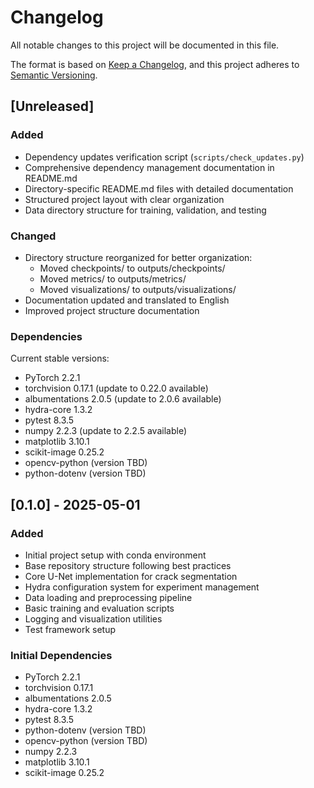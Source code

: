 # Changelog

All notable changes to this project will be documented in this file.

The format is based on [Keep a Changelog](https://keepachangelog.com/en/1.1.0/),
and this project adheres to [Semantic Versioning](https://semver.org/spec/v2.0.0.html).

## [Unreleased]

### Added
- Dependency updates verification script (`scripts/check_updates.py`)
- Comprehensive dependency management documentation in README.md
- Directory-specific README.md files with detailed documentation
- Structured project layout with clear organization
- Data directory structure for training, validation, and testing

### Changed
- Directory structure reorganized for better organization:
  - Moved checkpoints/ to outputs/checkpoints/
  - Moved metrics/ to outputs/metrics/
  - Moved visualizations/ to outputs/visualizations/
- Documentation updated and translated to English
- Improved project structure documentation

### Dependencies
Current stable versions:
- PyTorch 2.2.1
- torchvision 0.17.1 (update to 0.22.0 available)
- albumentations 2.0.5 (update to 2.0.6 available)
- hydra-core 1.3.2
- pytest 8.3.5
- numpy 2.2.3 (update to 2.2.5 available)
- matplotlib 3.10.1
- scikit-image 0.25.2
- opencv-python (version TBD)
- python-dotenv (version TBD)

## [0.1.0] - 2025-05-01

### Added
- Initial project setup with conda environment
- Base repository structure following best practices
- Core U-Net implementation for crack segmentation
- Hydra configuration system for experiment management
- Data loading and preprocessing pipeline
- Basic training and evaluation scripts
- Logging and visualization utilities
- Test framework setup

### Initial Dependencies
- PyTorch 2.2.1
- torchvision 0.17.1
- albumentations 2.0.5
- hydra-core 1.3.2
- pytest 8.3.5
- python-dotenv (version TBD)
- opencv-python (version TBD)
- numpy 2.2.3
- matplotlib 3.10.1
- scikit-image 0.25.2 